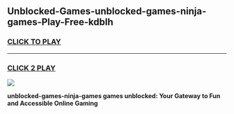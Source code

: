 
## Unblocked-Games-unblocked-games-ninja-games-Play-Free-kdblh
<h3>
<a href="https://premium76.site?title=unblocked-games-ninja-games&ref=23A">CLICK TO PLAY</a></h3>
<hr>

<h3>
<a href="https://premium76.site?title=unblocked-games-ninja-games&ref=23A">CLICK 2 PLAY</a>
  
</h3>

<a href="https://premium76.site?title=unblocked-games-ninja-games&ref=23A"><img src="https://clearcache.store/games.png"></a>


**unblocked-games-ninja-games games unblocked: Your Gateway to Fun and Accessible Online Gaming**
